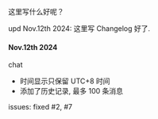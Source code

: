 这里写什么好呢？

upd Nov.12th 2024: 这里写 Changelog 好了.

#### Nov.12th 2024
chat
- 时间显示只保留 UTC+8 时间
- 添加了历史记录, 最多 100 条消息

issues: fixed #2, #7